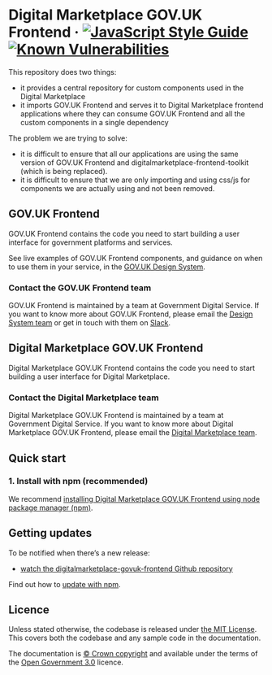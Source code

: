Digital Marketplace GOV.UK Frontend ·
[![JavaScript Style Guide](https://img.shields.io/badge/code_style-standard-brightgreen.svg)](https://standardjs.com)
[![Known Vulnerabilities](https://snyk.io/test/github/alphagov/digitalmarketplace-govuk-frontend/badge.svg?targetFile=package.json)](https://snyk.io/test/github/alphagov/digitalmarketplace-govuk-frontend?targetFile=package.json)
=====================

This repository does two things:

- it provides a central repository for custom components used in the Digital Marketplace
- it imports GOV.UK Frontend and serves it to Digital Marketplace frontend applications
  where they can consume GOV.UK Frontend and all the custom components in a single dependency

The problem we are trying to solve:

- it is difficult to ensure that all our applications are using the same version of GOV.UK Frontend and digitalmarketplace-frontend-toolkit (which is being replaced).
- it is difficult to ensure that we are only importing and using css/js for components we are actually using and not been removed.

## GOV.UK Frontend

GOV.UK Frontend contains the code you need to start building a user interface
for government platforms and services.

See live examples of GOV.UK Frontend components, and guidance on when to use
them in your service, in the [GOV.UK Design
System](https://design-system.service.gov.uk/).

### Contact the GOV.UK Frontend team

GOV.UK Frontend is maintained by a team at Government Digital Service. If you want to know more about GOV.UK Frontend, please email the [Design System
team](mailto:govuk-design-system-support@digital.cabinet-office.gov.uk) or get in touch with them on [Slack](https://ukgovernmentdigital.slack.com/messages/govuk-design-system).

## Digital Marketplace GOV.UK Frontend

Digital Marketplace GOV.UK Frontend contains the code you need to start building a user interface for Digital Marketplace.

### Contact the Digital Marketplace team

Digital Marketplace GOV.UK Frontend is maintained by a team at Government Digital Service. If you want to know more about Digital Marketplace GOV.UK Frontend, please email the [Digital Marketplace team](mailto:digital-marketplace-development@digital.cabinet-office.gov.uk).

## Quick start

### 1. Install with npm (recommended)

We recommend [installing Digital Marketplace GOV.UK Frontend using node package manager
(npm)](docs/installation/installing-with-npm.md).

## Getting updates

To be notified when there’s a new release:

- [watch the digitalmarketplace-govuk-frontend Github repository](https://help.github.com/en/articles/watching-and-unwatching-repositories)

Find out how to [update with npm](docs/installation/updating-with-npm.md).

## Licence

Unless stated otherwise, the codebase is released under [the MIT License][mit].
This covers both the codebase and any sample code in the documentation.

The documentation is [&copy; Crown copyright][copyright] and available under the terms
of the [Open Government 3.0][ogl] licence.

[mit]: LICENCE
[copyright]: http://www.nationalarchives.gov.uk/information-management/re-using-public-sector-information/uk-government-licensing-framework/crown-copyright/
[ogl]: http://www.nationalarchives.gov.uk/doc/open-government-licence/version/3/
